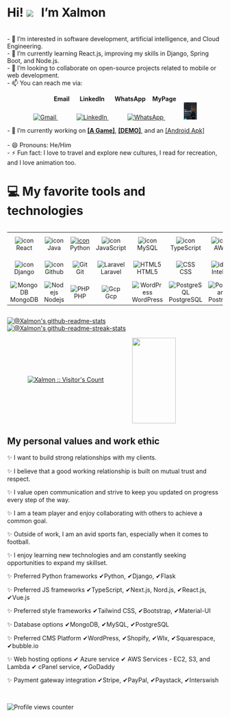 # Hi! <img src="https://media.giphy.com/media/hvRJCLFzcasrR4ia7z/giphy.gif" width="28" style="display: inline-block;"> I’m Xalmon #

<div>
<br/>
- 👀 I’m interested in software development, artificial intelligence, and Cloud Engineering.<br/>
- 🌱 I’m currently learning React.js, improving my skills in Django, Spring Boot, and Node.js.<br/>
- 💞️ I’m looking to collaborate on open-source projects related to mobile or web development.<br/>
- 📫 You can reach me via:<br/>
<p style="text-align: center;">
  <strong>Email</strong> &nbsp;&nbsp;&nbsp;&nbsp; <strong>LinkedIn</strong> &nbsp;&nbsp;&nbsp;&nbsp; <strong>WhatsApp</strong>&nbsp;&nbsp;&nbsp;&nbsp;<strong>MyPage</strong><br/>
  <a href="mailto:xalmonoyefule@gmail.com">
    <img src="https://skillicons.dev/icons?i=gmail" width="30" height="40" alt="Gmail" />
  </a> &nbsp;&nbsp;&nbsp;&nbsp;&nbsp;&nbsp;&nbsp;&nbsp;&nbsp;&nbsp;
  <a href="https://linkedin.com/in/solomon-oyefule">
    <img src="https://skillicons.dev/icons?i=linkedin" width="30" height="40" alt="LinkedIn" />
  </a> &nbsp;&nbsp;&nbsp;&nbsp;&nbsp;&nbsp;&nbsp;&nbsp;&nbsp;&nbsp;
  <a href="https://wa.me/+2349096271973">
    <img src="https://raw.githubusercontent.com/rahuldkjain/github-profile-readme-generator/master/src/images/icons/Social/whatsapp.svg" width="30" height="40" alt="WhatsApp" />
  </a> &nbsp;&nbsp;&nbsp;&nbsp;&nbsp;&nbsp;&nbsp;&nbsp;&nbsp;&nbsp;
  <a href="https://xalmon.github.io/SOLOMON-OYEFULE/" target="_blank">
      <img src="https://raw.githubusercontent.com/xalmon/xalmon/master/image/image_2024-10-23_104018106.png" width="30" height="40" alt="WhatsApp" />
  </a>
</p>
<div>
  - 🔭 I’m currently working on <a href="https://xalmon.github.io/Classic-Chess/"><strong>[A Game]</strong></a>, <a href="https://sologames.tiiny.site"><strong>[DEMO]</strong></a>, and an <a href=https://www.webintoapp.com/store/233573>[Android Apk]</a>
</div>
<br/>
- 😄 Pronouns: He/Him<br/>
- ⚡ Fun fact: I love to travel and explore new cultures, I read for recreation, and I love animation too.<br/>
</div>

<!--# Main Skills #

<a href="https://nodejs.org/en/docs/guides"><img src="./assets/node.svg" alt="node" height="100" title="Node documentation"></a>
<a href="https://www.php.net/manual/en/index.php"><img src="./assets/php.png" alt="php" height="100" title="PHP documentation"></a>
<a href="https://docs.oracle.com/en/java/"><img src="./assets/java-original.svg" alt="java" height="100" title="Java documentation"></a>
<a href="https://docs.python.org/3/library/index.html"><img src="./assets/python-original.svg" alt="python" height="100" title="Python documentation"></a>
<a href="https://golang.org/doc/"><img src="./assets/go-original.svg" alt="golang" height="100" title="Golang documentation"></a>-->


# 💻 My favorite tools and technologies
<div style="display: flex; align-items: flex-start; align: center">
<table align="center">
  <tr>
    <td align="center" width="96">
        <img src="https://techstack-generator.vercel.app/react-icon.svg" alt="icon" width="65" height="65" />
      <br>React
    </td>
    <td align="center" width="96">
        <img src="https://techstack-generator.vercel.app/java-icon.svg" alt="icon" width="65" height="65" />
      <br>Java
    </td>
    <td align="center" width="96">
      <a href="#macropower-tech">
        <img src="https://techstack-generator.vercel.app/python-icon.svg" alt="icon" width="65" height="65" />
      </a>
      <br>Python
    </td>
    <td align="center" width="96">
        <img src="https://techstack-generator.vercel.app/js-icon.svg" alt="icon" width="65" height="65" />
      <br>JavaScript
    </td>
    <td align="center" width="96">
        <img src="https://techstack-generator.vercel.app/mysql-icon.svg" alt="icon" width="65" height="65" />
      <br>MySQL
    </td>
    <td align="center" width="96">
        <img src="https://techstack-generator.vercel.app/ts-icon.svg" alt="icon" width="65" height="65" />
      <br>TypeScript
    </td>
    <td align="center" width="96">
        <img src="https://techstack-generator.vercel.app/aws-icon.svg" alt="icon" width="65" height="65" />
      <br>AWS
    </td>
    <td align="center" width="96">
        <img src="https://techstack-generator.vercel.app/csharp-icon.svg" alt="icon" width="65" height="65" />
      <br>C#
    </td>
    <td align="center" width="96">
        <img src="https://skillicons.dev/icons?i=sqlite" width="48" height="48" alt="SQLite" />
      <br>SQLite
    </td>
    <td align="center" width="96">
        <img src="https://skillicons.dev/icons?i=spring" width="48" height="48" alt="spring" />
      <br>Spring
    </td>
  </tr>
  <tr>
  <td align="center" width="96">
        <img src="https://techstack-generator.vercel.app/django-icon.svg" alt="icon" width="65" height="65" />
      <br>Django
    <td align="center" width="96">
        <img src="https://techstack-generator.vercel.app/github-icon.svg" alt="icon" width="65" height="65" />
      <br>Github
    </td>
    <td align="center" width="96"> 
        <img src="https://user-images.githubusercontent.com/25181517/192108372-f71d70ac-7ae6-4c0d-8395-51d8870c2ef0.png" width="48" height="48" alt="Git" />
      <br>Git
    </td>
    <td align="center"  width="96">
        <img src="https://skillicons.dev/icons?i=laravel" width="48" height="48" alt="Laravel" />
      <br>Laravel
    </td>
    <td align="center"  width="96">
        <img src="https://skillicons.dev/icons?i=html" width="48" height="48" alt="HTML5" />
      <br>HTML5
    </td>
    <td align="center" width="96">
        <img src="https://skillicons.dev/icons?i=css" width="48" height="48" alt="CSS" />
      <br>CSS
    </td>
    <td align="center" width="96">
        <img src="https://skillicons.dev/icons?i=idea" width="48" height="48" alt="idea" />
      <br>IntelliJ
    </td>
    <td align="center" width="96">
        <img src="https://skillicons.dev/icons?i=vscode" width="48" height="48" alt="Vscode" />
      <br>Vscode
    </td>
    <td align="center"  width="96">
        <img src="https://skillicons.dev/icons?i=azure" width="48" height="48" alt="Azure" />
      <br>Azure
    </td>
    <td align="center"  width="96">
        <img src="https://skillicons.dev/icons?i=figma" width="48" height="48" alt="figma" />
      <br>Figma
    </td>
  </tr>
 <tr>
      <td align="center" width="96">
        <img src="https://skillicons.dev/icons?i=mongodb" width="48" height="48" alt="MongoDB" />
      <br>MongoDB
    </td>
        <td align="center" width="96">
        <img src="https://skillicons.dev/icons?i=nodejs" width="48" height="48" alt="Nodejs" />
      <br>Nodejs
      </td>
      </td>
    <td align="center" width="96">
        <img src="https://skillicons.dev/icons?i=php" width="48" height="48" alt="PHP" />
      <br>PHP
    </td>
            <td align="center" width="96">
        <img src="https://skillicons.dev/icons?i=gcp" width="48" height="48" alt="Gcp" />
      <br>Gcp
    </td>
              <td align="center" width="96">
        <img src="https://skillicons.dev/icons?i=wordpress" width="48" height="48" alt="WordPress" />
      <br>WordPress
    </td>
    <td align="center" width="96">
        <img src="https://skillicons.dev/icons?i=postgres" width="48" height="48" alt="PostgreSQL" />
      <br>PostgreSQL
    </td>
  <td align="center" width="96">
        <img src="https://skillicons.dev/icons?i=postman" width="48" height="48" alt="Postman" />
      <br>Postman
  </td>
  <td align="center" width="96">
        <img src="https://skillicons.dev/icons?i=codepen" width="48" height="48" alt="codepen" />
      <br>Codepen
    </td>
  <td align="center" width="96">
        <img src="https://skillicons.dev/icons?i=java" width="48" height="48" alt="Java" />
      <br>Java
    </td>
  <td align="center" width="96">
        <img src="https://skillicons.dev/icons?i=discord" width="48" height="48" alt="Discord" />
      <br>Discord
    </td>
 </tr>
</table>
<br><br>
  
</div>

<p align="center">

<a href="https://github.com/Xalmon?tab=repositories"><img src="https://github-readme-stats-one-bice.vercel.app/api?username=Xalmon&theme=gotham&show_icons=true&count_private=true&hide_border=true&role=OWNER,ORGANIZATION_MEMBER,COLLABORATOR"  width="48%" alt="@Xalmon's github-readme-stats"/></a>
<a href="https://github.com/Xalmon?tab=stars"><img src="https://github-readme-streak-stats.herokuapp.com?user=Xalmon&theme=gotham&hide_border=true&date_format=M%20j%5B%2C%20Y%5D"  width="48%" alt="@Xalmon's github-readme-streak-stats"/></a>

</p>


<p align="center">
<a href="https://gist.github.com/Xalmon"><img src="https://profile-counter.glitch.me/{Xalmon}/count.svg" alt="Xalmon :: Visitor's Count" /></a>
<img align="center" width="45%" height="200" src="https://github-readme-stats.vercel.app/api/top-langs/?username=xalmon&hide_progress=true&theme=react&layout=compact&langs_count=16"/>
</p>

<!--


# Welcome!
  
<a href="http://au-portfolio.great-site.net" target="_blank">
<img src=https://img.shields.io/badge/github-%2324292e.svg?&style=for-the-badge&logo=github&logoColor=white alt=github style="margin-bottom: 5px;" />
</a>-->  
  

## My personal values and work ethic
✨ I want to build strong relationships with my clients.

✨ I believe that a good working relationship is built on mutual trust and respect.

✨ I value open communication and strive to keep you updated on progress every step of the way.

✨ I am a team player and enjoy collaborating with others to achieve a common goal.

✨ Outside of work, I am an avid sports fan, especially when it comes to football.

✨ I enjoy learning new technologies and am constantly seeking opportunities to expand my skillset.
       
✨ Preferred Python frameworks   ✔Python, ✔Django, ✔Flask
          
✨ Preferred JS frameworks   ✔TypeScript, ✔Next.js, Nord.js, ✔React.js, ✔Vue.js
         
✨ Preferred style frameworks    ✔Tailwind CSS, ✔Bootstrap, ✔Material-UI
         
✨ Database options   ✔MongoDB, ✔MySQL, ✔PostgreSQL
         
✨ Preferred CMS Platform   ✔WordPress, ✔Shopify, ✔WIx, ✔Squarespace, ✔bubble.io
         
✨ Web hosting options    ✔ Azure service   ✔ AWS Services - EC2, S3, and Lambda    ✔ cPanel service, ✔GoDaddy
         
✨ Payment gateway integration  ✔Stripe, ✔PayPal, ✔Paystack, ✔Interswish
        
<br/>  

![Profile views counter](https://komarev.com/ghpvc/?username=rishavanand&&style=flat-square)    

<br/>  
  

<!--## Languages and Tools  
<div align="center"> -->  
<!-- <a href="https://reactjs.org/" target="_blank"><img style="margin: 10px" src="https://profilinator.rishav.dev/skills-assets/react-original-wordmark.svg" alt="React" height="25" /></a>  
<a href="https://getbootstrap.com/docs/3.4/javascript/" target="_blank"><img style="margin: 10px" src="https://profilinator.rishav.dev/skills-assets/bootstrap-plain.svg" alt="Bootstrap" height="25" /></a>  
<a href="https://www.w3schools.com/css/" target="_blank"><img style="margin: 10px" src="https://profilinator.rishav.dev/skills-assets/css3-original-wordmark.svg" alt="CSS3" height="25" /></a>  
<a href="https://en.wikipedia.org/wiki/HTML5" target="_blank"><img style="margin: 10px" src="https://profilinator.rishav.dev/skills-assets/html5-original-wordmark.svg" alt="HTML5" height="25" /></a>  
<a href="https://www.javascript.com/" target="_blank"><img style="margin: 10px" src="https://profilinator.rishav.dev/skills-assets/javascript-original.svg" alt="JavaScript" height="25" /></a>
<a href="https://aws.amazon.com/" target="_blank"><img style="margin: 10px" src="https://profilinator.rishav.dev/skills-assets/amazonwebservices-original-wordmark.svg" alt="AWS" height="25" /></a>  
<a href="https://www.docker.com/" target="_blank"><img style="margin: 10px" src="https://profilinator.rishav.dev/skills-assets/docker-original-wordmark.svg" alt="Docker" height="25" /></a> 
<a href="https://www.typescriptlang.org/" target="_blank"><img style="margin: 10px" src="https://profilinator.rishav.dev/skills-assets/typescript-original.svg" alt="TypeScript" height="25" /></a>  
<a href="https://www.php.net/" target="_blank"><img style="margin: 10px" src="https://profilinator.rishav.dev/skills-assets/php-original.svg" alt="PHP" height="25" /></a>  
<a href="https://www.mysql.com/" target="_blank"><img style="margin: 10px" src="https://profilinator.rishav.dev/skills-assets/mysql-original-wordmark.svg" alt="MySQL" height="25" /></a>  
<a href="https://www.mongodb.com/" target="_blank"><img style="margin: 10px" src="https://profilinator.rishav.dev/skills-assets/mongodb-original-wordmark.svg" alt="MongoDB" height="25" /></a>  
<a href="https://www.python.org/" target="_blank"><img style="margin: 10px" src="https://profilinator.rishav.dev/skills-assets/python-original.svg" alt="Python" height="25" /></a>  
<a href="https://www.nginx.com/" target="_blank"><img style="margin: 10px" src="https://profilinator.rishav.dev/skills-assets/nginx-original.svg" alt="Nginx" height="25" /></a>  
<a href="https://expressjs.com/" target="_blank"><img style="margin: 10px" src="https://profilinator.rishav.dev/skills-assets/express-original-wordmark.svg" alt="Express.js" height="25" /></a>  
<a href="https://kubernetes.io/" target="_blank"><img style="margin: 10px" src="https://profilinator.rishav.dev/skills-assets/kubernetes-icon.svg" alt="Kubernetes" height="25" /></a> 
<a href="https://flask.palletsprojects.com/" target="_blank"><img style="margin: 10px" src="https://profilinator.rishav.dev/skills-assets/flask.png" alt="Flask" height="25" /></a>  
<a href="https://www.apachefriends.org/" target="_blank"><img style="margin: 10px" src="https://profilinator.rishav.dev/skills-assets/xampp.png" alt="XAMPP" height="25" /></a>  
<a href="https://www.chartjs.org/" target="_blank"><img style="margin: 10px" src="https://profilinator.rishav.dev/skills-assets/logo-title.svg" alt="Chart.js" height="25" /></a>  
<a href="https://www.linux.org/" target="_blank"><img style="margin: 10px" src="https://profilinator.rishav.dev/skills-assets/linux-original.svg" alt="Linux" height="25" /></a>  
<a href="https://sass-lang.com/" target="_blank"><img style="margin: 10px" src="https://profilinator.rishav.dev/skills-assets/sass-original.svg" alt="Sass" height="25" /></a>  
<a href="https://www.jenkins.io/" target="_blank"><img style="margin: 10px" src="https://profilinator.rishav.dev/skills-assets/jenkins-icon.svg" alt="Jenkins" height="25" /></a>  
<a href="https://github.com/" target="_blank"><img style="margin: 10px" src="https://profilinator.rishav.dev/skills-assets/git-scm-icon.svg" alt="Git" height="25" /></a>  
<a href="https://www.rabbitmq.com/" target="_blank"><img style="margin: 10px" src="https://profilinator.rishav.dev/skills-assets/rabbitmq-icon.svg" alt="RabbitMQ" height="25" /></a>   
<a href="https://firebase.google.com/" target="_blank"><img style="margin: 10px" src="https://profilinator.rishav.dev/skills-assets/firebase.png" alt="Firebase" height="25" /></a>  
<a href="https://wordpress.com/" target="_blank"><img style="margin: 10px" src="https://profilinator.rishav.dev/skills-assets/wordpress.png" alt="WordPress" height="25" /></a>  
<a href="https://graphql.org/" target="_blank"><img style="margin: 10px" src="https://profilinator.rishav.dev/skills-assets/graphql.png" alt="GraphQL" height="25" /></a>  
<a href="https://www.ansible.com/" target="_blank"><img style="margin: 10px" src="https://profilinator.rishav.dev/skills-assets/ansible.png" alt="Ansible" height="25" /></a>  
<a href="https://nodejs.org/" target="_blank"><img style="margin: 10px" src="https://profilinator.rishav.dev/skills-assets/nodejs-original-wordmark.svg" alt="Node.js" height="25" /></a>  
<a href="https://cloud.google.com/" target="_blank"><img style="margin: 10px" src="https://profilinator.rishav.dev/skills-assets/google_cloud-icon.svg" alt="GCP" height="25" /></a>  
<a href="https://angular.io/" target="_blank"><img style="margin: 10px" src="https://profilinator.rishav.dev/skills-assets/angularjs-original.svg" alt="Angular" height="25" /></a>  
<a href="https://docs.microsoft.com/en-us/dotnet/csharp/" target="_blank"><img style="margin: 10px" src="https://profilinator.rishav.dev/skills-assets/csharp-original.svg" alt="C#" height="25" /></a>  
<a href="https://dotnet.microsoft.com/download/dotnet-framework" target="_blank"><img style="margin: 10px" src="https://profilinator.rishav.dev/skills-assets/dot-net-original-wordmark.svg" alt=".NET" height="25" /></a>  
<a href="https://laravel.com/" target="_blank"><img style="margin: 10px" src="https://profilinator.rishav.dev/skills-assets/laravel-plain-wordmark.svg" alt="Laravel" height="25" /></a>  
<a href="https://redis.io/" target="_blank"><img style="margin: 10px" src="https://profilinator.rishav.dev/skills-assets/redis-original-wordmark.svg" alt="Redis" height="25" /></a>  
<a href="https://redux.js.org/" target="_blank"><img style="margin: 10px" src="https://profilinator.rishav.dev/skills-assets/redux-original.svg" alt="Redux" height="25" /></a>
<a href="https://www.tailwindcss.com/" target="_blank"><img style="margin: 10px" src="https://profilinator.rishav.dev/skills-assets/tailwindcss.svg" alt="Tailwind CSS" height="25" /></a> 
<a href="https://www.java.com/" target="_blank"><img style="margin: 10px" src="https://profilinator.rishav.dev/skills-assets/java-original-wordmark.svg" alt="Java" height="25" /></a>  
<a href="https://styled-components.com/" target="_blank"><img style="margin: 10px" src="https://profilinator.rishav.dev/skills-assets/styled-components.png" alt="Styled Components" height="25" /></a>  
<a href="https://vuejs.org/" target="_blank"><img style="margin: 10px" src="https://profilinator.rishav.dev/skills-assets/vuejs-original-wordmark.svg" alt="Vue.js" height="25" /></a>  
<a href="https://www.android.com/intl/en_in/" target="_blank"><img style="margin: 10px" src="https://profilinator.rishav.dev/skills-assets/android-original-wordmark.svg" alt="Android" height="25" /></a>  
<a href="https://www.djangoproject.com/" target="_blank"><img style="margin: 10px" src="https://profilinator.rishav.dev/skills-assets/django-original.svg" alt="Django" height="25" /></a>  
<a href="https://www.postgresql.org/" target="_blank"><img style="margin: 10px" src="https://profilinator.rishav.dev/skills-assets/postgresql-original-wordmark.svg" alt="PostgreSQL" height="25" /></a>  
<a href="https://jquery.com/" target="_blank"><img style="margin: 10px" src="https://profilinator.rishav.dev/skills-assets/jquery.png" alt="jQuery" height="25" /></a>  
<a href="https://docs.microsoft.com/en-us/powershell/" target="_blank"><img style="margin: 10px" src="https://profilinator.rishav.dev/skills-assets/powershell.png" alt="PowerShell" height="25" /></a>  
<a href="https://nextjs.org/" target="_blank"><img style="margin: 10px" src="https://profilinator.rishav.dev/skills-assets/nextjs.png" alt="NextJS" height="25" /></a>  
<a href="https://azure.microsoft.com/en-in/" target="_blank"><img style="margin: 10px" src="https://profilinator.rishav.dev/skills-assets/microsoft_azure-icon.svg" alt="Azure" height="25" /></a>  
<a href="https://pytorch.org/" target="_blank"><img style="margin: 10px" src="https://profilinator.rishav.dev/skills-assets/pytorch-icon.svg" alt="pytorch" height="25" /></a>  
<a href="https://www.figma.com/" target="_blank"><img style="margin: 10px" src="https://profilinator.rishav.dev/skills-assets/figma-icon.svg" alt="Figma" height="25" /></a>  
<a href="https://about.gitlab.com/" target="_blank"><img style="margin: 10px" src="https://profilinator.rishav.dev/skills-assets/gitlab.svg" alt="GitLab" height="25" /></a>  
<a href="https://www.jestjs.io/" target="_blank"><img style="margin: 10px" src="https://profilinator.rishav.dev/skills-assets/jest.svg" alt="Jest" height="25" /></a>  -->
<!-- </div>  -->
 

